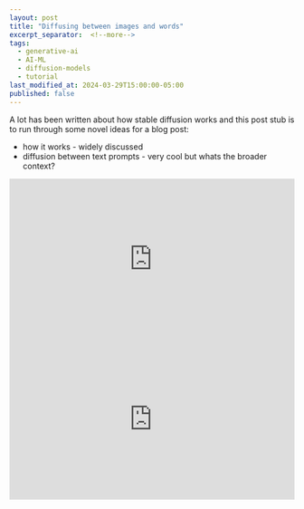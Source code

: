 ```yaml
---
layout: post
title: "Diffusing between images and words"
excerpt_separator:  <!--more-->
tags:
  - generative-ai
  - AI-ML
  - diffusion-models
  - tutorial
last_modified_at: 2024-03-29T15:00:00-05:00
published: false
---
```


A lot has been written about how stable diffusion works and this post stub is to run through some novel ideas for a blog post:

* how it works - widely discussed
* diffusion between text prompts - very cool but whats the broader context?

<div style="position: relative; padding-bottom: 56.25%; height: 0;"><iframe src="https://jumpshare.com/embed/X8r0iQDmGiJeDBbQbURg" frameborder="0" webkitallowfullscreen mozallowfullscreen allowfullscreen style="position: absolute; top: 0; left: 0; width: 100%; height: 100%;"></iframe></div>

<div style="position: relative; padding-bottom: 56.25%; height: 0;"><iframe src="https://jumpshare.com/embed/TDjB5J5UKSNM1ROnUSAA" frameborder="0" webkitallowfullscreen mozallowfullscreen allowfullscreen style="position: absolute; top: 0; left: 0; width: 100%; height: 100%;"></iframe></div>